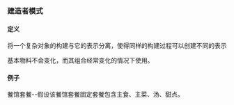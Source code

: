 ### 建造者模式

#### 定义

将一个复杂对象的构建与它的表示分离，使得同样的构建过程可以创建不同的表示

基本物料不会变化，而其组合经常变化的情况下使用。

#### 例子

餐馆套餐--假设该餐馆套餐固定套餐包含主食、主菜、汤、甜点。
